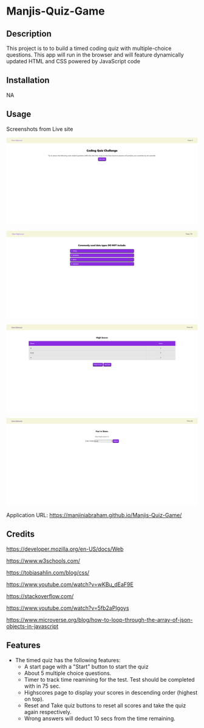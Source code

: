 # Manjis-Quiz-Game

## Description
This project is to to build a timed coding quiz with multiple-choice questions. This app will run in the browser and will feature dynamically updated HTML and CSS powered by JavaScript code

## Installation
NA

## Usage

Screenshots from Live site

![Main Page](assets/images/MainPage.png)

![Questions page](assets/images/QuestionsPage.png)

![High Scores](assets/images/HighScoresPage.png)

![Last Page](assets/images/LastPage.png)

Application URL: https://manjiniabraham.github.io/Manjis-Quiz-Game/

## Credits

https://developer.mozilla.org/en-US/docs/Web

https://www.w3schools.com/

https://tobiasahlin.com/blog/css/

https://www.youtube.com/watch?v=wKBu_dEaF9E

https://stackoverflow.com/

https://www.youtube.com/watch?v=5fb2aPlgoys

https://www.microverse.org/blog/how-to-loop-through-the-array-of-json-objects-in-javascript


## Features

* The timed quiz has the following features:
	* A start page with a "Start" button to start the quiz
	* About 5 multiple choice questions.
	* Timer to track time reamining for the test. Test should be completed with in 75 sec.
	* Highscores page to display your scores in descending order (highest on top).
	* Reset and Take quiz buttons to reset all scores and take the quiz again respectively.
	* Wrong answers will deduct 10 secs from the time remaining.


